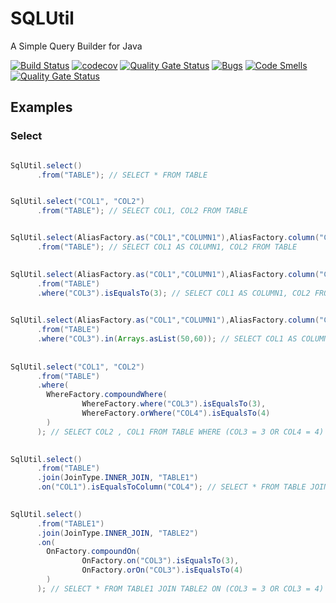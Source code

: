 # SQLUtil 

A Simple Query Builder for Java

[![Build Status](https://travis-ci.org/ulisse1996/SqlUtil.svg?branch=master)](https://travis-ci.org/ulisse1996/SqlUtil) [![codecov](https://codecov.io/gh/ulisse1996/SqlUtil/branch/master/graph/badge.svg)](https://codecov.io/gh/ulisse1996/SqlUtil) [![Quality Gate Status](https://sonarcloud.io/api/project_badges/measure?project=it.donatoleone%3Asql-util&metric=alert_status)](https://sonarcloud.io/dashboard?id=it.donatoleone%3Asql-util) [![Bugs](https://sonarcloud.io/api/project_badges/measure?project=it.donatoleone%3Asql-util&metric=bugs)](https://sonarcloud.io/dashboard?id=it.donatoleone%3Asql-util) [![Code Smells](https://sonarcloud.io/api/project_badges/measure?project=it.donatoleone%3Asql-util&metric=code_smells)](https://sonarcloud.io/dashboard?id=it.donatoleone%3Asql-util) [![Quality Gate Status](https://sonarcloud.io/api/project_badges/measure?project=it.donatoleone%3Asql-util&metric=alert_status)](https://sonarcloud.io/dashboard?id=it.donatoleone%3Asql-util)


## Examples

### Select
```java

SqlUtil.select()
      .from("TABLE"); // SELECT * FROM TABLE 


SqlUtil.select("COL1", "COL2")
      .from("TABLE"); // SELECT COL1, COL2 FROM TABLE


SqlUtil.select(AliasFactory.as("COL1","COLUMN1"),AliasFactory.column("COL2"))
      .from("TABLE"); // SELECT COL1 AS COLUMN1, COL2 FROM TABLE
      

SqlUtil.select(AliasFactory.as("COL1","COLUMN1"),AliasFactory.column("COL2"))
      .from("TABLE")
      .where("COL3").isEqualsTo(3); // SELECT COL1 AS COLUMN1, COL2 FROM TABLE WHERE COL3 = 3
      

SqlUtil.select(AliasFactory.as("COL1","COLUMN1"),AliasFactory.column("COL2"))
      .from("TABLE")   
      .where("COL3").in(Arrays.asList(50,60)); // SELECT COL1 AS COLUMN1 , COL2 FROM TABLE WHERE COL3 IN (50,60)
      
      
SqlUtil.select("COL1", "COL2")
      .from("TABLE")
      .where(
        WhereFactory.compoundWhere(
                WhereFactory.where("COL3").isEqualsTo(3),
                WhereFactory.orWhere("COL4").isEqualsTo(4)
        )
      ); // SELECT COL2 , COL1 FROM TABLE WHERE (COL3 = 3 OR COL4 = 4)
      

SqlUtil.select()
      .from("TABLE")
      .join(JoinType.INNER_JOIN, "TABLE1")
      .on("COL1").isEqualsToColumn("COL4"); // SELECT * FROM TABLE JOIN TABLE1 ON COL1 = COL4
      

SqlUtil.select()
      .from("TABLE1")
      .join(JoinType.INNER_JOIN, "TABLE2")
      .on(
        OnFactory.compoundOn(
                OnFactory.on("COL3").isEqualsTo(3),
                OnFactory.orOn("COL3").isEqualsTo(4)
        )
      ); // SELECT * FROM TABLE1 JOIN TABLE2 ON (COL3 = 3 OR COL3 = 4)


```

